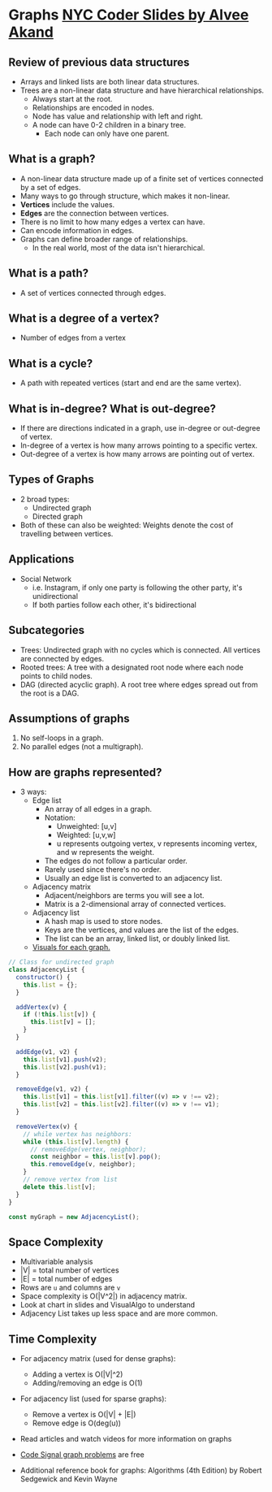 # Graphs [NYC Coder Slides by Alvee Akand](https://docs.google.com/presentation/d/1Bm7VyihBibC3KnexFm5JwpfFv465vCCLf-4ZFZ_10og/edit#slide=id.g35f391192_00)

## Review of previous data structures

- Arrays and linked lists are both linear data structures.
- Trees are a non-linear data structure and have hierarchical relationships.
  - Always start at the root.
  - Relationships are encoded in nodes.
  - Node has value and relationship with left and right.
  - A node can have 0-2 children in a binary tree.
    - Each node can only have one parent.

## What is a graph?

- A non-linear data structure made up of a finite set of vertices connected by a set of edges.
- Many ways to go through structure, which makes it non-linear.
- **Vertices** include the values.
- **Edges** are the connection between vertices.
- There is no limit to how many edges a vertex can have.
- Can encode information in edges.
- Graphs can define broader range of relationships.
  - In the real world, most of the data isn't hierarchical.

## What is a path?

- A set of vertices connected through edges.

## What is a degree of a vertex?

- Number of edges from a vertex

## What is a cycle?

- A path with repeated vertices (start and end are the same vertex).

## What is in-degree? What is out-degree?

- If there are directions indicated in a graph, use in-degree or out-degree of vertex.
- In-degree of a vertex is how many arrows pointing to a specific vertex.
- Out-degree of a vertex is how many arrows are pointing out of vertex.

## Types of Graphs

- 2 broad types:
  - Undirected graph
  - Directed graph
- Both of these can also be weighted:
  Weights denote the cost of travelling between vertices.

## Applications

- Social Network
  - i.e. Instagram, if only one party is following the other party, it's unidirectional
  - If both parties follow each other, it's bidirectional

## Subcategories

- Trees: Undirected graph with no cycles which is connected. All vertices are connected by edges.
- Rooted trees: A tree with a designated root node where each node points to child nodes.
- DAG (directed acyclic graph). A root tree where edges spread out from the root is a DAG.

## Assumptions of graphs

1. No self-loops in a graph.
2. No parallel edges (not a multigraph).

## How are graphs represented?

- 3 ways:
  - Edge list
    - An array of all edges in a graph.
    - Notation:
      - Unweighted: [u,v]
      - Weighted: [u,v,w]
      - u represents outgoing vertex, v represents incoming vertex, and w represents the weight.
    - The edges do not follow a particular order.
    - Rarely used since there's no order.
    - Usually an edge list is converted to an adjacency list.
  - Adjacency matrix
    - Adjacent/neighbors are terms you will see a lot.
    - Matrix is a 2-dimensional array of connected vertices.
  - Adjacency list
    - A hash map is used to store nodes.
    - Keys are the vertices, and values are the list of the edges.
    - The list can be an array, linked list, or doubly linked list.
  - [Visuals for each graph.](https://visualgo.net/en/graphds?slide=1)

```js
// Class for undirected graph
class AdjacencyList {
  constructor() {
    this.list = {};
  }

  addVertex(v) {
    if (!this.list[v]) {
      this.list[v] = [];
    }
  }

  addEdge(v1, v2) {
    this.list[v1].push(v2);
    this.list[v2].push(v1);
  }

  removeEdge(v1, v2) {
    this.list[v1] = this.list[v1].filter((v) => v !== v2);
    this.list[v2] = this.list[v2].filter((v) => v !== v1);
  }

  removeVertex(v) {
    // while vertex has neighbors:
    while (this.list[v].length) {
      // removeEdge(vertex, neighbor);
      const neighbor = this.list[v].pop();
      this.removeEdge(v, neighbor);
    }
    // remove vertex from list
    delete this.list[v];
  }
}

const myGraph = new AdjacencyList();
```

## Space Complexity

- Multivariable analysis
- |V| = total number of vertices
- |E| = total number of edges
- Rows are `u` and columns are `v`
- Space complexity is O(|V^2|) in adjacency matrix.
- Look at chart in slides and VisualAlgo to understand
- Adjacency List takes up less space and are more common.

## Time Complexity

- For adjacency matrix (used for dense graphs):
  - Adding a vertex is O(|V|^2)
  - Adding/removing an edge is O(1)
- For adjacency list (used for sparse graphs):

  - Remove a vertex is O(|V| + |E|)
  - Remove edge is O(deg(u)) <!-- Number of edges -->

- Read articles and watch videos for more information on graphs
- [Code Signal graph problems](https://app.codesignal.com/arcade/graphs-arcade/kingdom-roads/nCMisf4ZKpDLdHevE/) are free
- Additional reference book for graphs: Algorithms (4th Edition) by Robert Sedgewick and Kevin Wayne
